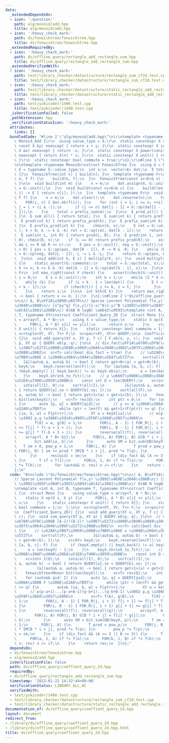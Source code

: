 ```yaml
---
data:
  _extendedDependsOn:
  - icon: ':question:'
    path: alg/monoid/add.hpp
    title: alg/monoid/add.hpp
  - icon: ':heavy_check_mark:'
    path: ds/fenwicktree/fenwicktree.hpp
    title: ds/fenwicktree/fenwicktree.hpp
  _extendedRequiredBy:
  - icon: ':heavy_check_mark:'
    path: ds/offline_query/rectangle_add_rectangle_sum.hpp
    title: ds/offline_query/rectangle_add_rectangle_sum.hpp
  _extendedVerifiedWith:
  - icon: ':heavy_check_mark:'
    path: test/library_checker/datastructure/rectangle_sum_cf2d.test.cpp
    title: test/library_checker/datastructure/rectangle_sum_cf2d.test.cpp
  - icon: ':heavy_check_mark:'
    path: test/library_checker/datastructure/static_rectangle_add_rectangle_sum.test.cpp
    title: test/library_checker/datastructure/static_rectangle_add_rectangle_sum.test.cpp
  - icon: ':heavy_check_mark:'
    path: test/yukicoder/1490.test.cpp
    title: test/yukicoder/1490.test.cpp
  _isVerificationFailed: false
  _pathExtension: hpp
  _verificationStatusIcon: ':heavy_check_mark:'
  attributes:
    links: []
  bundledCode: "#line 2 \"alg/monoid/add.hpp\"\n\r\ntemplate <typename X>\r\nstruct\
    \ Monoid_Add {\r\n  using value_type = X;\r\n  static constexpr X op(const X &x,\
    \ const X &y) noexcept { return x + y; }\r\n  static constexpr X inverse(const\
    \ X &x) noexcept { return -x; }\r\n  static constexpr X power(const X &x, ll n)\
    \ noexcept { return X(n) * x; }\r\n  static constexpr X unit() { return X(0);\
    \ }\r\n  static constexpr bool commute = true;\r\n};\r\n#line 3 \"ds/fenwicktree/fenwicktree.hpp\"\
    \n\ntemplate <typename Monoid>\nstruct FenwickTree {\n  using G = Monoid;\n  using\
    \ E = typename G::value_type;\n  int n;\n  vector<E> dat;\n  E total;\n\n  FenwickTree()\
    \ {}\n  FenwickTree(int n) { build(n); }\n  template <typename F>\n  FenwickTree(int\
    \ n, F f) {\n    build(n, f);\n  }\n  FenwickTree(const vc<E>& v) { build(v);\
    \ }\n\n  void build(int m) {\n    n = m;\n    dat.assign(m, G::unit());\n    total\
    \ = G::unit();\n  }\n  void build(const vc<E>& v) {\n    build(len(v), [&](int\
    \ i) -> E { return v[i]; });\n  }\n  template <typename F>\n  void build(int m,\
    \ F f) {\n    n = m;\n    dat.clear();\n    dat.reserve(n);\n    total = G::unit();\n\
    \    FOR(i, n) { dat.eb(f(i)); }\n    for (int i = 1; i <= n; ++i) {\n      int\
    \ j = i + (i & -i);\n      if (j <= n) dat[j - 1] = G::op(dat[i - 1], dat[j -\
    \ 1]);\n    }\n    total = prefix_sum(m);\n  }\n\n  E prod_all() { return total;\
    \ }\n  E sum_all() { return total; }\n  E sum(int k) { return prefix_sum(k); }\n\
    \  E prod(int k) { return prefix_prod(k); }\n  E prefix_sum(int k) { return prefix_prod(k);\
    \ }\n  E prefix_prod(int k) {\n    chmin(k, n);\n    E ret = G::unit();\n    for\
    \ (; k > 0; k -= k & -k) ret = G::op(ret, dat[k - 1]);\n    return ret;\n  }\n\
    \  E sum(int L, int R) { return prod(L, R); }\n  E prod(int L, int R) {\n    chmax(L,\
    \ 0), chmin(R, n);\n    if (L == 0) return prefix_prod(R);\n    assert(0 <= L\
    \ && L <= R && R <= n);\n    E pos = G::unit(), neg = G::unit();\n    while (L\
    \ < R) { pos = G::op(pos, dat[R - 1]), R -= R & -R; }\n    while (R < L) { neg\
    \ = G::op(neg, dat[L - 1]), L -= L & -L; }\n    return G::op(pos, G::inverse(neg));\n\
    \  }\n\n  void add(int k, E x) { multiply(k, x); }\n  void multiply(int k, E x)\
    \ {\n    static_assert(G::commute);\n    total = G::op(total, x);\n    for (++k;\
    \ k <= n; k += k & -k) dat[k - 1] = G::op(dat[k - 1], x);\n  }\n\n  template <class\
    \ F>\n  int max_right(const F check) {\n    assert(check(G::unit()));\n    int\
    \ i = 0;\n    E s = G::unit();\n    int k = 1;\n    while (2 * k <= n) k *= 2;\n\
    \    while (k) {\n      if (i + k - 1 < len(dat)) {\n        E t = G::op(s, dat[i\
    \ + k - 1]);\n        if (check(t)) { i += k, s = t; }\n      }\n      k >>= 1;\n\
    \    }\n    return i;\n  }\n\n  int kth(E k) {\n    return max_right([&k](E x)\
    \ -> bool { return x <= k; });\n  }\n};\n#line 2 \"ds/offline_query/coeffient_query_2d.hpp\"\
    \n\n// A, B\uFF1A\u5B9A\u6570\n// Sparse Laurent Polynomial f(x,y) \u3092\u4E0E\
    \u3048\u308B\n// [x^py^q] f(x,y)/(1-x)^A(1-y)^B \u3092\u305F\u304F\u3055\u3093\
    \u6C42\u3081\u308B\n// O(AB N logN) \u6642\u9593\ntemplate <int A, int B, typename\
    \ T, typename XY>\nstruct Coefficient_Query_2D {\n  struct Mono {\n    using value_type\
    \ = array<T, A * B>;\n    using X = value_type;\n    static X op(X x, X y) {\n\
    \      FOR(i, A * B) x[i] += y[i];\n      return x;\n    }\n    static constexpr\
    \ X unit() { return X{}; }\n    static constexpr bool commute = 1;\n  };\n\n \
    \ vc<tuple<XY, XY, T>> F;\n  vc<pair<XY, XY>> QUERY;\n\n  Coefficient_Query_2D()\
    \ {}\n  void add_query(XY x, XY y, T c) { F.eb(x, y, c); }\n  void sum_query(XY\
    \ p, XY q) { QUERY.eb(p, q); }\n\n  // div_fact\uFF1A\u6700\u5F8C\u306B (A-1)!(B-1)!\
    \ \u3067\u5272\u308B\u304B\u3069\u3046\u304B\u3002\u3075\u3064\u3046\u306F\u5272\
    \u308B\u3002\n  vc<T> calc(bool div_fact = true) {\n    // \u52A0\u7B97\u3059\u308B\
    \u70B9\u306E x \u306B\u3064\u3044\u3066\u5EA7\u5727\n    sort(all(F),\n      \
    \   [&](auto& a, auto& b) -> bool { return get<0>(a) < get<0>(b); });\n    vc<XY>\
    \ keyX;\n    keyX.reserve(len(F));\n    for (auto&& [a, b, c]: F) {\n      if\
    \ (keyX.empty() || keyX.back() != a) keyX.eb(a);\n      a = len(keyX) - 1;\n \
    \   }\n    keyX.shrink_to_fit();\n    // y \u6607\u9806\u306B\u30AF\u30A8\u30EA\
    \u51E6\u7406\u3059\u308B\n    const int Q = len(QUERY);\n    vc<int> I(Q);\n \
    \   iota(all(I), 0);\n    sort(all(I),\n         [&](auto& a, auto& b) -> bool\
    \ { return QUERY[a].se < QUERY[b].se; });\n    sort(all(F),\n         [&](auto&\
    \ a, auto& b) -> bool { return get<1>(a) < get<1>(b); });\n    FenwickTree<Mono>\
    \ bit(len(keyX));\n    vc<T> res(Q);\n    int ptr = 0;\n    for (auto&& qid: I)\
    \ {\n      auto [p, q] = QUERY[qid];\n      // y <= q \u3068\u306A\u308B F \u306E\
    \u52A0\u7B97\n      while (ptr < len(F) && get<1>(F[ptr]) <= q) {\n        auto&\
    \ [ia, b, w] = F[ptr++];\n        XY a = keyX[ia];\n        // w(p-a+1)...(p-a+A-1)(q-b+1)...(q-b+B-1)\
    \ \u3092 p,q \u306E\u591A\u9805\u5F0F\u3068\u3057\u3066\n        vc<T> f(A), g(B);\n\
    \        f[0] = w, g[0] = 1;\n        FOR(i, A - 1) { FOR_R(j, i + 1) f[j + 1]\
    \ += f[j] * T(-a + 1 + i); }\n        FOR(i, B - 1) { FOR_R(j, i + 1) g[j + 1]\
    \ += g[j] * T(-b + 1 + i); }\n        reverse(all(f)), reverse(all(g));\n    \
    \    array<T, A * B> G{};\n        FOR(i, A) FOR(j, B) G[B * i + j] = f[i] * g[j];\n\
    \        bit.add(ia, G);\n      }\n      auto SM = bit.sum(UB(keyX, p));\n   \
    \   T sm = 0, pow_p = 1;\n      FOR(i, A) {\n        T prod = pow_p;\n       \
    \ FOR(j, B) { sm += prod * SM[B * i + j], prod *= T(q); }\n        pow_p *= T(p);\n\
    \      }\n      res[qid] = sm;\n    }\n    if (div_fact && (A >= 3 || B >= 3))\
    \ {\n      T cf = T(1);\n      FOR(a, 1, A) cf *= T(a);\n      FOR(b, 1, B) cf\
    \ *= T(b);\n      for (auto&& x: res) x /= cf;\n    }\n    return res;\n  }\n\
    };\n"
  code: "#include \"ds/fenwicktree/fenwicktree.hpp\"\n\n// A, B\uFF1A\u5B9A\u6570\n\
    // Sparse Laurent Polynomial f(x,y) \u3092\u4E0E\u3048\u308B\n// [x^py^q] f(x,y)/(1-x)^A(1-y)^B\
    \ \u3092\u305F\u304F\u3055\u3093\u6C42\u3081\u308B\n// O(AB N logN) \u6642\u9593\
    \ntemplate <int A, int B, typename T, typename XY>\nstruct Coefficient_Query_2D\
    \ {\n  struct Mono {\n    using value_type = array<T, A * B>;\n    using X = value_type;\n\
    \    static X op(X x, X y) {\n      FOR(i, A * B) x[i] += y[i];\n      return\
    \ x;\n    }\n    static constexpr X unit() { return X{}; }\n    static constexpr\
    \ bool commute = 1;\n  };\n\n  vc<tuple<XY, XY, T>> F;\n  vc<pair<XY, XY>> QUERY;\n\
    \n  Coefficient_Query_2D() {}\n  void add_query(XY x, XY y, T c) { F.eb(x, y,\
    \ c); }\n  void sum_query(XY p, XY q) { QUERY.eb(p, q); }\n\n  // div_fact\uFF1A\
    \u6700\u5F8C\u306B (A-1)!(B-1)! \u3067\u5272\u308B\u304B\u3069\u3046\u304B\u3002\
    \u3075\u3064\u3046\u306F\u5272\u308B\u3002\n  vc<T> calc(bool div_fact = true)\
    \ {\n    // \u52A0\u7B97\u3059\u308B\u70B9\u306E x \u306B\u3064\u3044\u3066\u5EA7\
    \u5727\n    sort(all(F),\n         [&](auto& a, auto& b) -> bool { return get<0>(a)\
    \ < get<0>(b); });\n    vc<XY> keyX;\n    keyX.reserve(len(F));\n    for (auto&&\
    \ [a, b, c]: F) {\n      if (keyX.empty() || keyX.back() != a) keyX.eb(a);\n \
    \     a = len(keyX) - 1;\n    }\n    keyX.shrink_to_fit();\n    // y \u6607\u9806\
    \u306B\u30AF\u30A8\u30EA\u51E6\u7406\u3059\u308B\n    const int Q = len(QUERY);\n\
    \    vc<int> I(Q);\n    iota(all(I), 0);\n    sort(all(I),\n         [&](auto&\
    \ a, auto& b) -> bool { return QUERY[a].se < QUERY[b].se; });\n    sort(all(F),\n\
    \         [&](auto& a, auto& b) -> bool { return get<1>(a) < get<1>(b); });\n\
    \    FenwickTree<Mono> bit(len(keyX));\n    vc<T> res(Q);\n    int ptr = 0;\n\
    \    for (auto&& qid: I) {\n      auto [p, q] = QUERY[qid];\n      // y <= q \u3068\
    \u306A\u308B F \u306E\u52A0\u7B97\n      while (ptr < len(F) && get<1>(F[ptr])\
    \ <= q) {\n        auto& [ia, b, w] = F[ptr++];\n        XY a = keyX[ia];\n  \
    \      // w(p-a+1)...(p-a+A-1)(q-b+1)...(q-b+B-1) \u3092 p,q \u306E\u591A\u9805\
    \u5F0F\u3068\u3057\u3066\n        vc<T> f(A), g(B);\n        f[0] = w, g[0] =\
    \ 1;\n        FOR(i, A - 1) { FOR_R(j, i + 1) f[j + 1] += f[j] * T(-a + 1 + i);\
    \ }\n        FOR(i, B - 1) { FOR_R(j, i + 1) g[j + 1] += g[j] * T(-b + 1 + i);\
    \ }\n        reverse(all(f)), reverse(all(g));\n        array<T, A * B> G{};\n\
    \        FOR(i, A) FOR(j, B) G[B * i + j] = f[i] * g[j];\n        bit.add(ia,\
    \ G);\n      }\n      auto SM = bit.sum(UB(keyX, p));\n      T sm = 0, pow_p =\
    \ 1;\n      FOR(i, A) {\n        T prod = pow_p;\n        FOR(j, B) { sm += prod\
    \ * SM[B * i + j], prod *= T(q); }\n        pow_p *= T(p);\n      }\n      res[qid]\
    \ = sm;\n    }\n    if (div_fact && (A >= 3 || B >= 3)) {\n      T cf = T(1);\n\
    \      FOR(a, 1, A) cf *= T(a);\n      FOR(b, 1, B) cf *= T(b);\n      for (auto&&\
    \ x: res) x /= cf;\n    }\n    return res;\n  }\n};"
  dependsOn:
  - ds/fenwicktree/fenwicktree.hpp
  - alg/monoid/add.hpp
  isVerificationFile: false
  path: ds/offline_query/coeffient_query_2d.hpp
  requiredBy:
  - ds/offline_query/rectangle_add_rectangle_sum.hpp
  timestamp: '2023-01-22 14:32:44+09:00'
  verificationStatus: LIBRARY_ALL_AC
  verifiedWith:
  - test/yukicoder/1490.test.cpp
  - test/library_checker/datastructure/rectangle_sum_cf2d.test.cpp
  - test/library_checker/datastructure/static_rectangle_add_rectangle_sum.test.cpp
documentation_of: ds/offline_query/coeffient_query_2d.hpp
layout: document
redirect_from:
- /library/ds/offline_query/coeffient_query_2d.hpp
- /library/ds/offline_query/coeffient_query_2d.hpp.html
title: ds/offline_query/coeffient_query_2d.hpp
---
```

